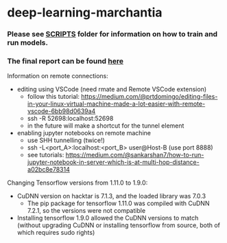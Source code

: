 # deep-learning-marchantia

### Please see [SCRIPTS](./SCRIPTS) folder for information on how to train and run models.

### The final report can be found [here](./final_report_v3.pdf)

Information on remote connections:
- editing using VSCode (need rmate and Remote VSCode extension)
  - follow this tutorial: https://medium.com/@prtdomingo/editing-files-in-your-linux-virtual-machine-made-a-lot-easier-with-remote-vscode-6bb98d0639a4
  - ssh -R 52698:localhost:52698
  - in the future will make a shortcut for the tunnel element
- enabling jupyter notebooks on remote machine
  - use SHH tunnelling (twice!)
  - ssh -L<port_A>:localhost:<port_B> user@Host-B (use port 8888)
  - see tutorials: https://medium.com/@sankarshan7/how-to-run-jupyter-notebook-in-server-which-is-at-multi-hop-distance-a02bc8e78314

Changing Tensorflow versions from 1.11.0 to 1.9.0:
- CuDNN version on hacktar is 7.1.3, and the loaded library was 7.0.3
  - The pip package for tensorflow 1.11.0 was compiled with CuDNN 7.2.1, so the versions were not compatible
- Installing tensorflow 1.9.0 allowed the CuDNN versions to match (without upgrading CuDNN or installing tensorflow from source, both of which requires sudo rights)
